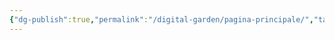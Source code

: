 ```yaml
---
{"dg-publish":true,"permalink":"/digital-garden/pagina-principale/","tags":["resource","gardenEntry"]}
---
```


